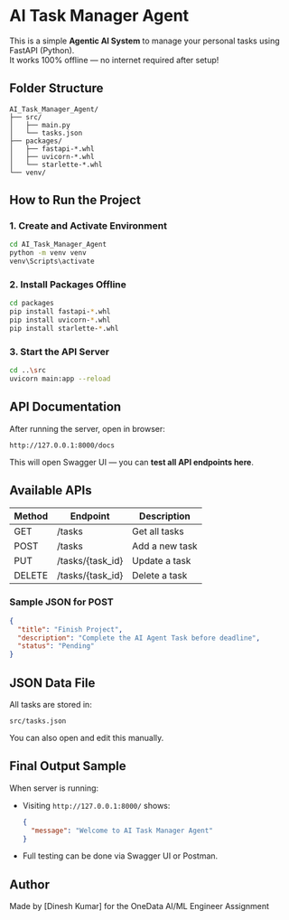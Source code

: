 
# AI Task Manager Agent

This is a simple **Agentic AI System** to manage your personal tasks using FastAPI (Python).  
It works 100% offline — no internet required after setup!


## Folder Structure

```
AI_Task_Manager_Agent/
├── src/
│   ├── main.py
│   └── tasks.json
├── packages/
│   ├── fastapi-*.whl
│   ├── uvicorn-*.whl
│   └── starlette-*.whl
└── venv/
```


##  How to Run the Project

###  1. Create and Activate Environment

```bash
cd AI_Task_Manager_Agent
python -m venv venv
venv\Scripts\activate
```

###  2. Install Packages Offline

```bash
cd packages
pip install fastapi-*.whl
pip install uvicorn-*.whl
pip install starlette-*.whl
```

###  3. Start the API Server

```bash
cd ..\src
uvicorn main:app --reload
```

##  API Documentation

After running the server, open in browser:

```
http://127.0.0.1:8000/docs
```

This will open Swagger UI — you can **test all API endpoints here**.


##  Available APIs

| Method | Endpoint         | Description        |
|--------|------------------|--------------------|
| GET    | /tasks           | Get all tasks      |
| POST   | /tasks           | Add a new task     |
| PUT    | /tasks/{task_id} | Update a task      |
| DELETE | /tasks/{task_id} | Delete a task      |

###  Sample JSON for POST

```json
{
  "title": "Finish Project",
  "description": "Complete the AI Agent Task before deadline",
  "status": "Pending"
}
```


##  JSON Data File

All tasks are stored in:

```
src/tasks.json
```

You can also open and edit this manually.


## Final Output Sample

When server is running:
- Visiting `http://127.0.0.1:8000/` shows:
  ```json
  {
    "message": "Welcome to AI Task Manager Agent"
  }
  ```

- Full testing can be done via Swagger UI or Postman.



## Author

Made by [Dinesh Kumar] for the OneData AI/ML Engineer Assignment 
